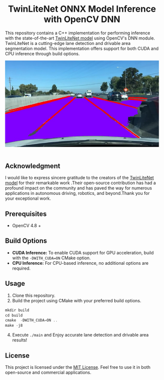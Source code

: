 
<div align="center">

# TwinLiteNet ONNX Model Inference with OpenCV DNN

</div>

This repository contains a C++ implementation for performing inference with the state-of-the-art [TwinLiteNet model](https://github.com/chequanghuy/TwinLiteNet) using OpenCV's DNN module. TwinLiteNet is a cutting-edge lane detection and drivable area segmentation model. This implementation offers support for both CUDA and CPU inference through build options.

<div align="center">
<img src="assets/results.jpg" alt="Detection Results">
</div>

<br>

## Acknowledgment

I would like to express sincere gratitude to the creators of the [TwinLiteNet model](https://github.com/chequanghuy/TwinLiteNet) for their remarkable work .Their open-source contribution has had a profound impact on the community and has paved the way for numerous applications in autonomous driving, robotics, and beyond.Thank you for your exceptional work.

## Prerequisites

- OpenCV 4.8 +

## Build Options

- **CUDA Inference:** To enable CUDA support for GPU acceleration, build with the `-DWITH_CUDA=ON` CMake option.
- **CPU Inference:** For CPU-based inference, no additional options are required.

## Usage

1. Clone this repository.
2. Build the project using CMake with your preferred build options.
```cpp
mkdir build
cd build
cmake  -DWITH_CUDA=ON ..
make -j8
```
4. Execute `./main` and Enjoy accurate lane detection and drivable area results!

## License

This project is licensed under the [MIT License](LICENSE). Feel free to use it in both open-source and commercial applications.
